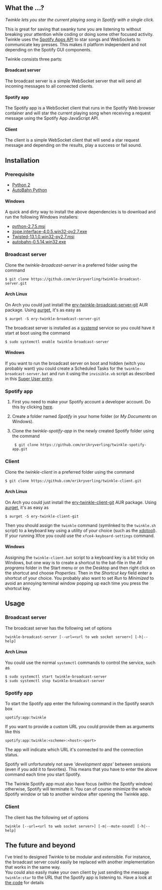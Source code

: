 What the ...?
-------------
*Twinkle lets you star the current playing song in Spotify with a single click.*

This is great for saving that swanky tune you are listening to without breaking your attention while coding or 
doing some other focused activity. 
Twinkle uses the [Spotify Apps API](https://developer.spotify.com/technologies/apps) to star songs and WebSockets 
to communicate key presses. This makes it platform independent and not depending on the Spotify GUI components.

Twinkle consists three parts:

#### Broadcast server ####
The broadcast server is a simple WebSocket server that will send all incoming messages to all connected clients.


#### Spotify app ####
The Spotify app is a WebSocket client that runs in the Spotify Web browser container and will star the current 
playing song when receiving a request message using the Spotify App JavaScript API.


#### Client ####
The client is a simple WebSocket client that will send a star request message and depending on the results, 
play a success or fail sound.



Installation
------------
### Prerequisite ###
* [Python 2](http://www.python.org/download/releases/2.7)
* [AutoBahn Python](http://autobahn.ws/python)

#### Windows ####
A quick and dirty way to install the above dependencies is to download and run the following Windows installers:
* [python-2.7.5.msi](http://www.python.org/ftp/python/2.7.5/python-2.7.5.msi)
* [zope.interface-4.0.5.win32-py2.7.exe](https://pypi.python.org/packages/2.7/z/zope.interface/zope.interface-4.0.5.win32-py2.7.exe#md5=0fe8cccbbc244a23bbce79ba133f0405)
* [Twisted-13.1.0.win32-py2.7.msi](https://www.google.se/url?sa=t&rct=j&q=&esrc=s&source=web&cd=1&ved=0CC0QFjAA&url=http%3A%2F%2Fpypi.python.org%2Fpackages%2F2.7%2FT%2FTwisted%2FTwisted-13.1.0.win32-py2.7.msi&ei=DdYdUoS9CcmD4gTF_4GoAQ&usg=AFQjCNHKf1RJCoQnRzbNOKlZk4Uac22Scg&sig2=MjdyaKvQRJuXakUF1AmpaA&bvm=bv.51156542,d.bGE)
* [autobahn-0.5.14.win32.exe](https://pypi.python.org/packages/any/a/autobahn/autobahn-0.5.14.win32.exe#md5=5ff8480157999e204247f65c017f5d2f)


### Broadcast server ###
Clone the *twinkle-broadcast-server* in a preferred folder using the command

    $ git clone https://github.com/erikryverling/twinkle-broadcast-server.git


#### Arch Linux ####
On Arch you could just install the [ery-twinkle-broadcast-server-git](https://aur.archlinux.org/packages/ery-twinkle-broadcast-server-git) AUR package.
Using [aurget](https://aur.archlinux.org/packages/aurget/), it's as easy as
    
    $ aurget -S ery-twinkle-broadcast-server-git

The broadcast server is installed as a [systemd](https://wiki.archlinux.org/index.php/Systemd) service so you could have it start at boot using the command

    $ sudo systemctl enable twinkle-broadcast-server


#### Windows ####

If you want to run the broadcast server on boot and hidden (witch you probably want)
you could create a Scheduled Tasks for the `twinkle-broadcast-server.bat` and run it using the `invisible.vb` 
script as described in this [Super User entry](http://superuser.com/questions/62525/run-a-completly-hidden-batch-file).


### Spotify app ###
1. First you need to make your Spotify account a developer account.
Do this by clicking [here](https://developer.spotify.com/technologies/apps/#developer-account).
2. Create a folder named *Spotify* in your home folder (or *My Documents* on Windows).
3. Clone the *twinkle-spotify-app* in the newly created Spotify folder using the command

        $ git clone https://github.com/erikryverling/twinkle-spotify-app.git


### Client ###
Clone the *twinkle-client* in a preferred folder using the command

    $ git clone https://github.com/erikryverling/twinkle-client.git


#### Arch Linux ####
On Arch you could just install the [ery-twinkle-client-git](https://aur.archlinux.org/packages/ery-twinkle-client-git) AUR package.
Using [aurget](https://aur.archlinux.org/packages/aurget/), it's as easy as
    
    $ aurget -S ery-twinkle-client-git
    
Then you should assign the `twinkle` command (symlinked to the `twinkle.sh` script) to a keyboard key using a utility of your choice 
(such as the [xdotool](http://www.semicomplete.com/projects/xdotool)). 
If your running Xfce you could use the `xfce4-keyboard-settings` command.


#### Windows ####
Assigning the `twinkle-client.bat` script to a keyboard key is a bit tricky on Windows, but one way is to
create a shortcut to the bat-file in the *All programs* folder in the Start menu or on the Desktop and then 
right click on the shortcut and choose *Properties*. Then in the *Shortcut key* field enter a shortcut of 
your choice. 
You probably also want to set *Run* to *Minimized* to avoid an annoying terminal window popping up each 
time you press the shortcut key.



Usage
-----
### Broadcast server ###
The broadcast server has the following set of options

    twinkle-broadcast-server [--url=<url to web socket server>] [-h|--help]

#### Arch Linux ####
You could use the normal `systemctl` commands to control the service, such as

    $ sudo systemctl start twinkle-broadcast-server
    $ sudo systemctl stop twinkle-broadcast-server

### Spotify app ###
To start the Spotify app enter the following command in the Spotify search box

    spotify:app:twinkle

If you want to provide a custom URL you could provide them as arguments like this

    spotify:app:twinkle:<scheme>:<host>:<port>

The app will indicate which URL it's connected to and the connection status.

Spotify will unfortunately not save *'development apps'* between sessions (even if you add it to favorites).
This means that you have to enter the above command each time you start Spotify.

The Twinkle Spotify app must also have focus (within the Spotify window) otherwise, Spotify will terminate it. 
You can of course minimize the whole Spotify window or tab to another window after opening the Twinkle app.


### Client ###
The client has the following set of options

    twinkle [--url=<url to web socket server>] [-m|--mute-sound] [-h|--help]
    
    
    
The future and beyond
---------------------
I've tried to designed Twinkle to be modular and extensible. 
For instance, the broadcast server could easily be replaced with another implementation that works in the same way.  
You could also easily make your own client by just sending the message `twinkle:star` to the URL that the Spotify app 
is listening to. Have a look at
 [the code](https://github.com/erikryverling/twinkle-client/blob/master/twinkle-client/client.py) for details
